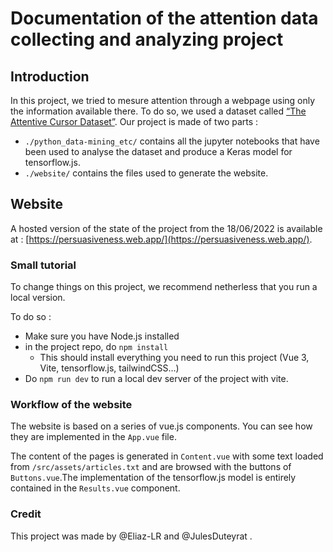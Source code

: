 # Documentation of the attention data collecting and analyzing project

## Introduction

In this project, we tried to mesure attention through a webpage using only the information available there. To do so, we used a dataset called [“The Attentive Cursor Dataset”](https://www.frontiersin.org/articles/10.3389/fnhum.2020.565664/full). Our project is made of two parts : 

- `./python_data-mining_etc/` contains all the jupyter notebooks that have been used to analyse the dataset and produce a Keras model for tensorflow.js.
- `./website/` contains the files used to generate the website.

## Website

A hosted version of the state of the project from the 18/06/2022 is available at : [https://persuasiveness.web.app/](https://persuasiveness.web.app/).  

### Small tutorial

To change things on this project, we recommend netherless that you run a local version. 

To do so :

- Make sure you have Node.js installed
- in the project repo, do `npm install`
    - This should install everything you need to run this project (Vue 3, Vite, tensorflow.js, tailwindCSS…)
- Do `npm run dev` to run a local dev server of the project with vite.

### Workflow of the website

The website is based on a series of vue.js components. You can see how they are implemented in the `App.vue` file.

The content of the pages is generated in `Content.vue` with some text loaded from `/src/assets/articles.txt` and are browsed with the buttons of `Buttons.vue`.The implementation of the tensorflow.js model is entirely contained in the `Results.vue` component. 

### Credit

This project was made by @Eliaz-LR and @JulesDuteyrat .